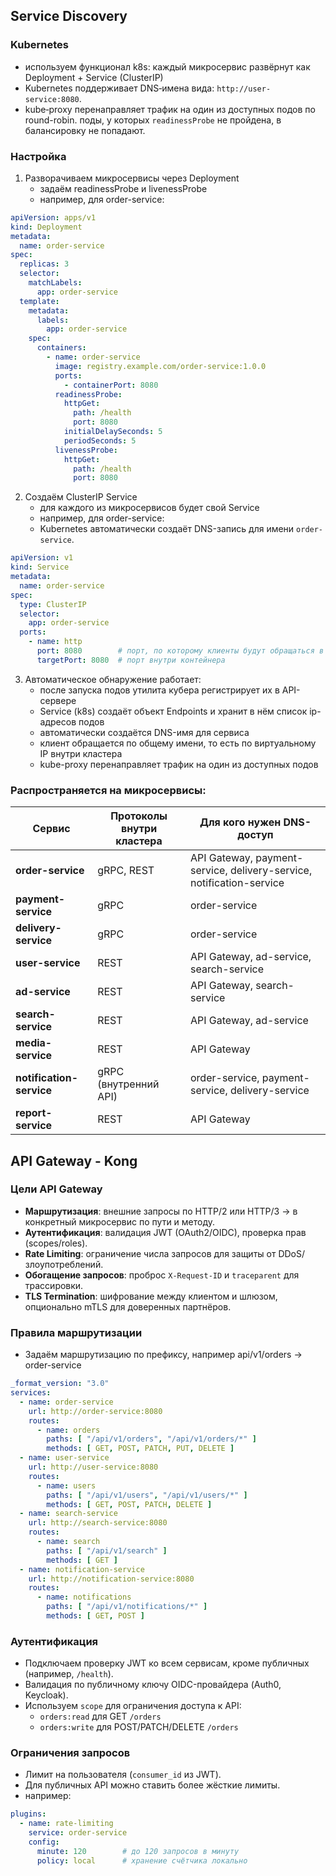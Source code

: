 ## Service Discovery
### Kubernetes
- используем функционал k8s: каждый микросервис развёрнут как Deployment + Service (ClusterIP)
- Kubernetes поддерживает DNS‑имена вида:  `http://user-service:8080`.
- kube‑proxy перенаправляет трафик на один из доступных подов по round-robin. поды, у которых `readinessProbe` не пройдена, в балансировку не попадают.
### Настройка
1. Разворачиваем микросервисы через Deployment
   - задаём readinessProbe и livenessProbe
   - например, для order-service:
```yaml
apiVersion: apps/v1
kind: Deployment
metadata:
  name: order-service
spec:
  replicas: 3
  selector:
    matchLabels:
      app: order-service
  template:
    metadata:
      labels:
        app: order-service
    spec:
      containers:
        - name: order-service
          image: registry.example.com/order-service:1.0.0
          ports:
            - containerPort: 8080
          readinessProbe:
            httpGet:
              path: /health
              port: 8080
            initialDelaySeconds: 5
            periodSeconds: 5
          livenessProbe:
            httpGet:
              path: /health
              port: 8080
```

2. Создаём ClusterIP Service
   - для каждого из микросервисов будет свой Service
   - например, для order-service:
   - Kubernetes автоматически создаёт DNS-запись для имени `order-service`.
```yaml
apiVersion: v1
kind: Service
metadata:
  name: order-service
spec:
  type: ClusterIP
  selector:
    app: order-service
  ports:
    - name: http
      port: 8080        # порт, по которому клиенты будут обращаться в кластере
      targetPort: 8080  # порт внутри контейнера
```

3. Автоматическое обнаружение работает:
   - после запуска подов утилита кубера регистрирует их в API-сервере
   - Service (k8s) создаёт объект Endpoints и хранит в нём список ip-адресов подов
   - автоматически создаётся DNS-имя для сервиса
   - клиент обращается по общему имени, то есть по виртуальному IP внутри кластера
   - kube-proxy перенаправляет трафик на один из доступных подов
### Распространяется на микросервисы:
|Сервис|Протоколы внутри кластера|Для кого нужен DNS-доступ|
|---|---|---|
|**order-service**|gRPC, REST|API Gateway, payment-service, delivery-service, notification-service|
|**payment-service**|gRPC|order-service|
|**delivery-service**|gRPC|order-service|
|**user-service**|REST|API Gateway, ad-service, search-service|
|**ad-service**|REST|API Gateway, search-service|
|**search-service**|REST|API Gateway, ad-service|
|**media-service**|REST|API Gateway|
|**notification-service**|gRPC (внутренний API)|order-service, payment-service, delivery-service|
|**report-service**|REST|API Gateway|
## API Gateway - Kong
### Цели API Gateway
- **Маршрутизация**: внешние запросы по HTTP/2 или HTTP/3 -> в конкретный микросервис по пути и методу.
- **Аутентификация**: валидация JWT (OAuth2/OIDC), проверка прав (scopes/roles).
- **Rate Limiting**: ограничение числа запросов для защиты от DDoS/злоупотреблений.
- **Обогащение запросов**: проброс `X-Request-ID` и `traceparent` для трассировки.
- **TLS Termination**: шифрование между клиентом и шлюзом, опционально mTLS для доверенных партнёров.
### Правила маршрутизации
- Задаём маршрутизацию по префиксу, например api/v1/orders -> order-service
```yaml
_format_version: "3.0"
services:
  - name: order-service
    url: http://order-service:8080
    routes:
      - name: orders
        paths: [ "/api/v1/orders", "/api/v1/orders/*" ]
        methods: [ GET, POST, PATCH, PUT, DELETE ]
  - name: user-service
    url: http://user-service:8080
    routes:
      - name: users
        paths: [ "/api/v1/users", "/api/v1/users/*" ]
        methods: [ GET, POST, PATCH, DELETE ]
  - name: search-service
    url: http://search-service:8080
    routes:
      - name: search
        paths: [ "/api/v1/search" ]
        methods: [ GET ]
  - name: notification-service
    url: http://notification-service:8080
    routes:
      - name: notifications
        paths: [ "/api/v1/notifications/*" ]
        methods: [ GET, POST ]
```
### Аутентификация
- Подключаем проверку JWT ко всем сервисам, кроме публичных (например, `/health`).
- Валидация по публичному ключу OIDC-провайдера (Auth0, Keycloak).
- Используем `scope` для ограничения доступа к API:
    - `orders:read` для GET `/orders`
    - `orders:write` для POST/PATCH/DELETE `/orders`
### Ограничения запросов
- Лимит на пользователя (`consumer_id` из JWT).
- Для публичных API можно ставить более жёсткие лимиты.
- например:
```yaml
plugins:
  - name: rate-limiting
    service: order-service
    config:
      minute: 120        # до 120 запросов в минуту
      policy: local      # хранение счётчика локально
```